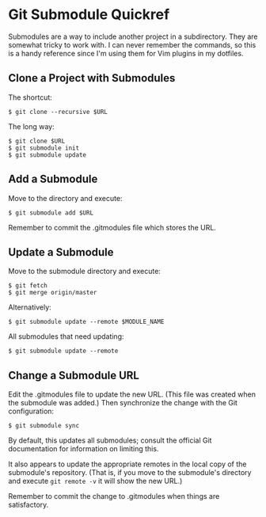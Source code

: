 # Git Submodule Quickref #

Submodules are a way to include another project in a subdirectory.  They are
somewhat tricky to work with.  I can never remember the commands, so this is
a handy reference since I'm using them for Vim plugins in my dotfiles.

## Clone a Project with Submodules ##
The shortcut:

    $ git clone --recursive $URL

The long way:

    $ git clone $URL
    $ git submodule init
    $ git submodule update

## Add a Submodule ##
Move to the directory and execute:

``$ git submodule add $URL``

Remember to commit the .gitmodules file which stores the URL.

## Update a Submodule ##
Move to the submodule directory and execute:

    $ git fetch
    $ git merge origin/master

Alternatively:

    $ git submodule update --remote $MODULE_NAME

All submodules that need updating:

    $ git submodule update --remote

## Change a Submodule URL ##
Edit the .gitmodules file to update the new URL.  (This file was created when
the submodule was added.)  Then synchronize the change with the Git
configuration:

``$ git submodule sync``

By default, this updates all submodules; consult the official Git
documentation for information on limiting this.

It also appears to update the appropriate remotes in the local copy of the
submodule's repository.  (That is, if you move to the submodule's directory
and execute ``git remote -v`` it will show the new URL.)

Remember to commit the change to .gitmodules when things are satisfactory.

